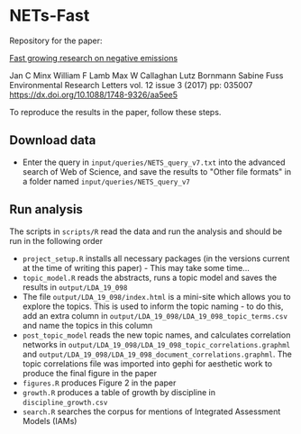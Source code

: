 # NETs-Fast
Repository for the paper: 

[Fast growing research on negative emissions](https://dx.doi.org/10.1088/1748-9326/aa5ee5)

Jan C Minx William F Lamb Max W Callaghan Lutz Bornmann Sabine Fuss
Environmental Research Letters vol. 12 issue 3 (2017) pp: 035007 https://dx.doi.org/10.1088/1748-9326/aa5ee5

To reproduce the results in the paper, follow these steps.

## Download data
- Enter the query in `input/queries/NETS_query_v7.txt` into the advanced
 search of Web of Science, and save the results to "Other file formats" 
 in a folder named `input/queries/NETS_query_v7`
 
## Run analysis
The scripts in `scripts/R` read the data and run the analysis and should be
run in the following order

- `project_setup.R` installs all necessary packages (in the versions current at
 the time of writing this paper) - This may take some time...
- `topic_model.R` reads the abstracts, runs a topic model and saves the results in 
 `output/LDA_19_098`
- The file `output/LDA_19_098/index.html` is a mini-site which allows you to explore
 the topics. This is used to inform the topic naming - to do this, add an extra column
 in `output/LDA_19_098/LDA_19_098_topic_terms.csv` and name the topics in this column
- `post_topic_model` reads the new topic names, and calculates correlation networks
 in `output/LDA_19_098/LDA_19_098_topic_correlations.graphml` and
 `output/LDA_19_098/LDA_19_098_document_correlations.graphml`. The topic correlations
 file was imported into gephi for aesthetic work to produce the final figure in the paper
- `figures.R` produces Figure 2 in the paper
- `growth.R` produces a table of growth by discipline in `discipline_growth.csv`
- `search.R` searches the corpus for mentions of Integrated Assessment Models (IAMs)